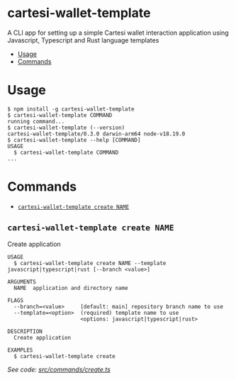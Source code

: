 cartesi-wallet-template
=================

A CLI app for setting up a simple Cartesi wallet interaction application using Javascript, Typescript and Rust language templates

<!-- toc -->
* [Usage](#usage)
* [Commands](#commands)
<!-- tocstop -->
# Usage
<!-- usage -->
```sh-session
$ npm install -g cartesi-wallet-template
$ cartesi-wallet-template COMMAND
running command...
$ cartesi-wallet-template (--version)
cartesi-wallet-template/0.3.0 darwin-arm64 node-v18.19.0
$ cartesi-wallet-template --help [COMMAND]
USAGE
  $ cartesi-wallet-template COMMAND
...
```
<!-- usagestop -->
# Commands
<!-- commands -->
* [`cartesi-wallet-template create NAME`](#cartesi-wallet-template-create-name)

## `cartesi-wallet-template create NAME`

Create application

```
USAGE
  $ cartesi-wallet-template create NAME --template javascript|typescript|rust [--branch <value>]

ARGUMENTS
  NAME  application and directory name

FLAGS
  --branch=<value>     [default: main] repository branch name to use
  --template=<option>  (required) template name to use
                       <options: javascript|typescript|rust>

DESCRIPTION
  Create application

EXAMPLES
  $ cartesi-wallet-template create
```

_See code: [src/commands/create.ts](https://github.com/gr4yha7/cartesi-wallet-template/blob/v0.3.0/src/commands/create.ts)_
<!-- commandsstop -->
